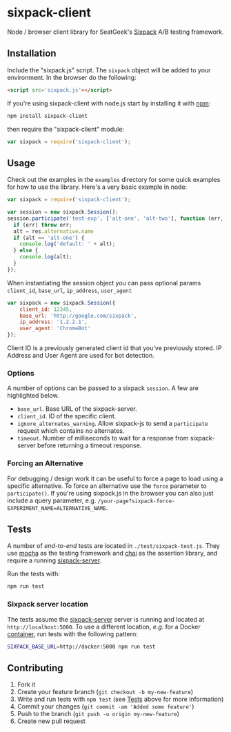 # sixpack-client

Node / browser client library for SeatGeek's [Sixpack](https://github.com/seatgeek/sixpack) A/B testing framework.

## Installation

Include the "sixpack.js" script. The `sixpack` object will be added to your environment. In the browser do the following:

``` html
<script src='sixpack.js'></script>
```

If you're using sixpack-client with node.js start by installing it with [npm](https://www.npmjs.com):

```sh
npm install sixpack-client
```

then require the "sixpack-client" module:

``` javascript
var sixpack = require('sixpack-client');
```

## Usage

Check out the examples in the `examples` directory for some quick examples for how to use the library. Here's a very basic example in node:

```js
var sixpack = require('sixpack-client');

var session = new sixpack.Session();
session.participate('test-exp', ['alt-one', 'alt-two'], function (err, res) {
  if (err) throw err;
  alt = res.alternative.name
  if (alt == 'alt-one') {
    console.log('default: ' + alt);
  } else {
    console.log(alt);
  }
});
```

When instantiating the session object you can pass optional params `client_id`, `base_url`, `ip_address`, `user_agent`

```js
var sixpack = new sixpack.Session({
    client_id: 12345,
    base_url: 'http://google.com/sixpack',
    ip_address: '1.2.2.1',
    user_agent: 'ChromeBot'
});
```

Client ID is a previously generated client id that you've previously stored. IP Address and User Agent are used for bot detection.

### Options

A number of options can be passed to a sixpack `session`. A few are highlighted below.

- `base_url`. Base URL of the sixpack-server.
- `client_id`. ID of the specific client.
- `ignore_alternates_warning`. Allow sixpack-js to send a `participate` request which contains no alternates.
- `timeout`. Number of milliseconds to wait for a response from sixpack-server before returning a timeout response.

### Forcing an Alternative

For debugging / design work it can be useful to force a page to load
using a specific alternative. To force an alternative use the `force`
parameter to `participate()`. If you're using sixpack.js in the
browser you can also just include a query parameter,
e.g. `/your-page?sixpack-force-EXPERIMENT_NAME=ALTERNATIVE_NAME`.

## Tests

A number of _end-to-end_ tests are located in `./test/sixpack-test.js`. They use [mocha](https://mochajs.org) as the testing framework and [chai](http://chaijs.com) as the assertion library, and require a running [sixpack-server](https://github.com/seatgeek/sixpack#getting-started).

Run the tests with:
```sh
npm run test
```

### Sixpack server location

The tests assume the [sixpack-server](https://github.com/seatgeek/sixpack) server is running and located at `http://localhost:5000`. To use a different location, _e.g._ for a Docker [container](https://github.com/ainoya/docker-sixpack), run tests with the following pattern:
```sh
SIXPACK_BASE_URL=http://docker:5000 npm run test
```

## Contributing

1. Fork it
2. Create your feature branch (`git checkout -b my-new-feature`)
3. Write and run tests with `npm test` (see [Tests](#tests) above for more information)
4. Commit your changes (`git commit -am 'Added some feature'`)
5. Push to the branch (`git push -u origin my-new-feature`)
6. Create new pull request
